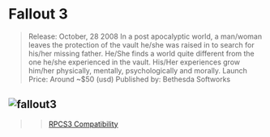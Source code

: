 # Fallout 3
> Release: October, 28 2008
> In a post apocalyptic world, a man/woman leaves the protection of the vault he/she was raised in to search for his/her missing father. He/She finds a world quite different from the one he/she experienced in the vault. His/Her experiences grow him/her physically, mentally, psychologically and morally.
> Launch Price: Around ~$50 (usd)
Published by: Bethesda Softworks
## ![fallout3](https://kindastore.github.io/download-_5_.png)
>> [RPCS3 Compatibility](https://rpcs3.net/compatibility?g=Fallout3)
